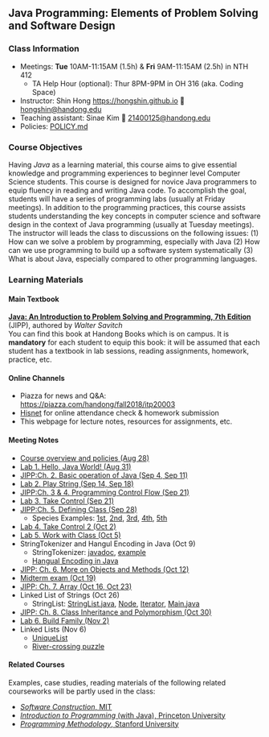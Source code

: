 ## Java Programming: Elements of Problem Solving and Software Design #

### Class Information ###
* Meetings: **Tue** 10AM-11:15AM (1.5h) & **Fri** 9AM-11:15AM (2.5h) in NTH 412
	* TA Help Hour (optional): Thur 8PM-9PM in OH 316 (aka. Coding Space)
* Instructor: Shin Hong https://hongshin.github.io :email: hongshin@handong.edu
* Teaching assistant: Sinae Kim :email: 21400125@handong.edu
* Policies: [POLICY.md](POLICY.md)

### Course Objectives ###
Having *Java* as a learning material, this course aims to give essential knowledge and programming experiences to beginner level Computer Science students.
This course is designed for novice Java programmers to equip fluency in reading and writing Java code. To accomplish the goal, students will have a series of programming labs (usually at Friday meetings). In addition to the programming practices, this course assists students understanding the key concepts in computer science and software design in the context of Java programming (usually at Tuesday meetings). The instructor will leads the class to discussions on the following issues:
(1) How can we solve a problem by programming, especially with Java
(2) How can we use programming to build up a software system systematically
(3) What is about Java, especially compared to other programming languages.


### Learning Materials ###
#### Main Textbook ####
[**Java: An Introduction to Problem Solving and Programming, 7th Edition**](https://www.amazon.com/Java-Introduction-Problem-Solving-Programming/dp/0133766268/) (JIPP), authored by *Walter Savitch*     
You can find this book at Handong Books which is on campus.  It is **mandatory** for each student to equip this book: it will be assumed that each student has a textbook in lab sessions, reading assignments, homework, practice, etc.

#### Online Channels ####
* Piazza for news and Q&A: https://piazza.com/handong/fall2018/itp20003
* [Hisnet](http://hisnet.handong.edu) for online attendance check & homework submission
* This webpage for lecture notes, resources for assignments, etc.

#### Meeting Notes ####
* [Course overview and policies (Aug 28)](notes/syllabus.pdf)
* [Lab 1. Hello, Java World! (Aug 31)](lab1/README.md)
* [JIPP:Ch. 2. Basic operation of Java (Sep 4, Sep 11)](notes/Ch2.pdf)
* [Lab 2. Play String (Sep 14, Sep 18)](lab2/README.md)
* [JIPP:Ch. 3 & 4. Programming Control Flow (Sep 21)](notes/control-flow.pdf)
* [Lab 3. Take Control (Sep 21)](lab3/README.md)
* [JIPP:Ch. 5. Defining Class (Sep 28)](notes/Ch5.pdf)
	- Species Examples: [1st](examples/SpeciesFirstVersion.java), [2nd](examples/SpeciesSecondVersion.java), [3rd](examples/SpeciesThirdVersion.java), [4th](examples/SpeciesForthVersion.java), [5th](examples/SpeciesFifthVersion.java)
* [Lab 4. Take Control 2 (Oct 2)](lab4/README.md)
* [Lab 5. Work with Class (Oct 5)](lab5/README.md)
* StringTokenizer and Hangul Encoding in Java (Oct 9)
	- StringTokenizer: [javadoc](https://docs.oracle.com/javase/7/docs/api/java/util/StringTokenizer.html), [example](examples/StrTok.java)
	- [Hangual Encoding in Java](notes/hangul.pdf)
* [JIPP: Ch. 6. More on Objects and Methods (Oct 12) ](notes/Ch6.pdf)
* [Midterm exam (Oct 19)](notes/midterm.md)
* [JIPP: Ch. 7. Array (Oct 16, Oct 23)](notes/Ch7.pdf)
* Linked List of Strings (Oct 26)
	- StringList: [StringList.java](StringList.java), [Node](Node.java), [Iterator](Iterator.java), [Main.java](Main.java)
* [JIPP: Ch. 8. Class Inheritance and Polymorphism (Oct 30)](notes/Ch8-InheritancePolymorphism.pdf)
* [Lab 6. Build Family (Nov 2)](lab6)
* Linked Lists (Nov 6)
	- [UniqueList](examples/UniqueList)
	- [River-crossing puzzle](examples/RiverCross)
	
#### Related Courses ####
Examples, case studies, reading materials of the following related courseworks will be partly used in the class:
* [*Software Construction*, MIT](http://web.mit.edu/6.005/www/fa15/)
* [*Introduction to Programming* (with Java), Princeton University](https://introcs.cs.princeton.edu/java/home/)
* [*Programming Methodology*, Stanford University](http://web.stanford.edu/class/cs106a/)
